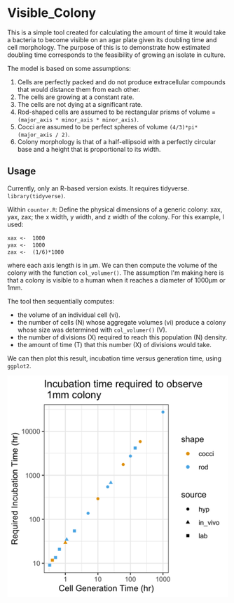 # Visible_Colony

This is a simple tool created for calculating the amount of time it would take a bacteria to become visible on an agar plate given its doubling time and cell morphology. The purpose of this is to demonstrate how estimated doubling time corresponds to the feasibility of growing an isolate in culture.

The model is based on some assumptions:
1. Cells are perfectly packed and do not produce extracellular compounds that would distance them from each other.
2. The cells are growing at a constant rate.
3. The cells are not dying at a significant rate.
4. Rod-shaped cells are assumed to be rectangular prisms of volume = `(major_axis * minor_axis * minor_axis)`.
5. Cocci are assumed to be perfect spheres of volume `(4/3)*pi*(major_axis / 2)`.
6. Colony morphology is that of a half-ellipsoid with a perfectly circular base and a height that is proportional to its width.


## Usage
Currently, only an R-based version exists. It requires tidyverse.
`library(tidyverse)`.

Within `counter.R`:
Define the physical dimensions of a generic colony: xax, yax, zax; the x width, y width, and z width of the colony. For this example, I used:
```
xax <-  1000
yax <-  1000
zax <-  (1/6)*1000
```
where each axis length is in µm. We can then compute the volume of the colony with the function `col_volumer()`. The assumption I'm making here is that a colony is visible to a human when it reaches a diameter of 1000µm or 1mm.

The tool then sequentially computes:
- the volume of an individual cell (vi).
- the number of cells (N) whose aggregate volumes (vi) produce a colony whose size was determined with `col_volumer()` (V).
- the number of divisions (X) required to reach this population (N) density.
- the amount of time (T) that this number (X) of divisions would take.

We can then plot this result, incubation time versus generation time, using `ggplot2`.

![Incubation Time Plot](/inc_time.png)
